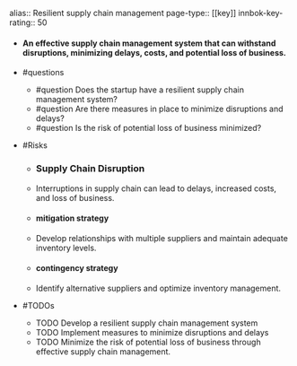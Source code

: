alias:: Resilient supply chain management
page-type:: [[key]]
innbok-key-rating:: 50
- #### An effective supply chain management system that can withstand disruptions, minimizing delays, costs, and potential loss of business.
- #questions
  - #question Does the startup have a resilient supply chain management system?
  - #question Are there measures in place to minimize disruptions and delays?
  - #question Is the risk of potential loss of business minimized?
- #Risks

  - ### Supply Chain Disruption
  - Interruptions in supply chain can lead to delays, increased costs, and loss of business.
  - #### mitigation strategy
  - Develop relationships with multiple suppliers and maintain adequate inventory levels.
  - #### contingency strategy
  - Identify alternative suppliers and optimize inventory management.
- #TODOs
  - TODO Develop a resilient supply chain management system
  - TODO  Implement measures to minimize disruptions and delays
  - TODO  Minimize the risk of potential loss of business through effective supply chain management.


